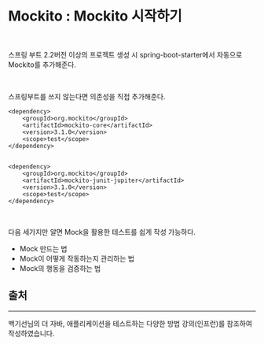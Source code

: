 # Mockito : Mockito 시작하기

<br>

스프링 부트 2.2버전 이상의 프로젝트 생성 시 spring-boot-starter에서 자동으로 Mockito를 추가해준다.

<br>

스프링부트를 쓰지 않는다면 의존성을 직접 추가해준다.

```
<dependency>
    <groupId>org.mockito</groupId>
    <artifactId>mockito-core</artifactId>
    <version>3.1.0</version>
    <scope>test</scope>
</dependency>


<dependency>
    <groupId>org.mockito</groupId>
    <artifactId>mockito-junit-jupiter</artifactId>
    <version>3.1.0</version>
    <scope>test</scope>
</dependency>

```

<br>

다음 세가지만 알면 Mock을 활용한 테스트를 쉽게 작성 가능하다.
- Mock 만드는 법
- Mock이 어떻게 작동하는지 관리하는 법
- Mock의 행동을 검증하는 법


## 출처 
---
백기선님의 더 자바, 애플리케이션을 테스트하는 다양한 방법 강의(인프런)를 참조하여 작성하였습니다.